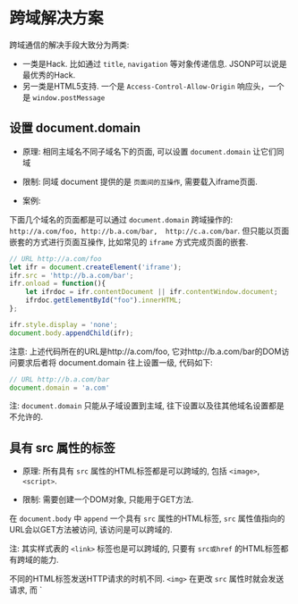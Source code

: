 # 跨域解决方案

跨域通信的解决手段大致分为两类:

- 一类是Hack. 比如通过 `title`, `navigation` 等对象传递信息. JSONP可以说是最优秀的Hack.
- 另一类是HTML5支持. 一个是 `Access-Control-Allow-Origin` 响应头，一个是 `window.postMessage`

## 设置 document.domain

- 原理: 相同主域名不同子域名下的页面, 可以设置 `document.domain` 让它们同域

- 限制: 同域 document 提供的是 `页面间的互操作`, 需要载入iframe页面.

- 案例:

下面几个域名的页面都是可以通过 `document.domain` 跨域操作的: `http://a.com/foo, http://b.a.com/bar, 
http://c.a.com/bar`. 但只能以页面嵌套的方式进行页面互操作, 比如常见的 `iframe` 方式完成页面的嵌套.

```js
// URL http://a.com/foo
let ifr = document.createElement('iframe');
ifr.src = 'http://b.a.com/bar'; 
ifr.onload = function(){
    let ifrdoc = ifr.contentDocument || ifr.contentWindow.document;
    ifrdoc.getElementById("foo").innerHTML;
};

ifr.style.display = 'none';
document.body.appendChild(ifr);
```

注意: 上述代码所在的URL是http://a.com/foo, 它对http://b.a.com/bar的DOM访问要求后者将 document.domain 
往上设置一级, 代码如下:

```js
// URL http://b.a.com/bar
document.domain = 'a.com'
```

注: `document.domain` 只能从子域设置到主域, 往下设置以及往其他域名设置都是不允许的.

## 具有 src 属性的标签

- 原理: 所有具有 `src` 属性的HTML标签都是可以跨域的, 包括 `<image>`, `<script>`.

- 限制: 需要创建一个DOM对象, 只能用于GET方法.

在 `document.body` 中 `append` 一个具有 `src` 属性的HTML标签, `src` 属性值指向的
URL会以GET方法被访问, 该访问是可以跨域的.

注: 其实样式表的 `<link>` 标签也是可以跨域的, 只要有 `src或href` 的HTML标签都有跨域的能力.

不同的HTML标签发送HTTP请求的时机不同. `<img>` 在更改 `src` 属性时就会发送请求, 而 `<script>, 
<iframe>, <link rel=stylesheet>` 只有在添加到DOM树之后才发送HTTP请求:

```jquery
let img = new Image();
img.src = "http://some/picture";　// 发送HTTP请求

let frame = $('iframe', {src:'http://some/picture'});
$('body').append(frame);          // 发送HTTP请求
```

## JSONP

- 原理: `<script>` 是可以跨域的, 而且在跨域脚本中可以直接回调当前脚本函数.

- 限制: 需要创建一个DOM对象并且添加到DOM树, 只能用于GET方法.

JSONP利用的是 `<script>` 可以跨域的特性, 跨域URL返回的脚本不仅包含数据, 还包含一个回调:

```js
// URL: http://b.a.com/foo

let data = {
    foo: 'foo',
    bar: 'bar'
};
callback(data);
```

注: 该例子只用于示例, 实际情况应当 `考虑名称隐藏等` 问题.

然后, 在主站 `http://a.com` 中, 可以这样来获取 `http://b.a.com` 的数据:

```jquery
// URL: http://a.com/foo

let callback = function(data) {
  // 处理跨域请求得到的数据
};

let script = $('script', {src: 'http://b.a.com/bar'});
$('body').append(script);
```

其实jQuery已经封装了JSONP的使用:

```jquery
$.getJSON('http://b.a.com/bar?callback=callback', function(data) {
    // 处理跨域请求得到的数据
}
```

注: `$.getJSON` 与 `$.get` 的区别是前者会把 `responseText` 转换为 JSON, 而且当
URL具有 `callback` 参数时, jQuery将会把它解释为一个 JSONP 请求, 创建 一个 `<script>`
标签来完成该请求.

## window.postMessage

- 原理: HTML5 允许窗口之间发送消息

- 限制: 浏览器需要支持 HTML5, 获取窗口句柄后才能互相通讯.

`postMessage(message, targetOrigin)` 是HTML5 引入的特性. 可以给任何一个 window 发送
消息, 不论是否同源. 第二个参数可以是 `*`, 但如果你设置了一个URL,但不相符, 那么该事件不会被分
发.

```js
// URL: http://a.com/foo
let win = window.open('http://b.com/bar');
win.postMessage('Hello, bar!', "http://b.com"); 
```

```js
// URL: http://b.com/bar
window.addEventListener('message',function(event) {
    console.log(event.data);
});
```

## Access-Control-Allow-Origin

参考: [cors](./web_cors.md)

## nginx代理跨域

- 原理: 同源策略是浏览器的安全策略, 不是HTTP协议的一部分. 服务端调用HTTP接口只是使用了HTTP协议. 不会
执行JS脚本, 不需要同源策略, 也就不存在跨域问题.

- 限制: 配置比较麻烦

- 思路: 前端页面的域名是frontend, api的域名是backend. 通过nginx配置一个代理服务器(域名与backend相同,
但是端口号不同)做跳板机, 反向代理访问frontend接口, 并且可以修改cookie中的domain信息, 方便前端cookie的
写入.

案例实现:
```
server {
    listen      81;
    server_name www.backend.com;
    
    location / {
        index index.html, index.htm;
        proxy_pass    http://www.backend.com:8080; # 反向代理
        proxy_cookie  www.backend.com www.frontend.com; # 修改cookie里的域名
        
        add_header Access-Control-Allow-Origin "http://www.backend.com,http://www.frontend.com"; #跨域的源
        add_header Access-Control-Allow-Credentials "true"; # 跨域的cookie
        add_header Access-Control-Allow-Methods "POST, GET, PUT, OPTIONS, DELETE"; # 跨域的方法
        add_header Access-Control-Allow-Headers "Origin, Authorization"; # 跨域的Header
    }
}
```